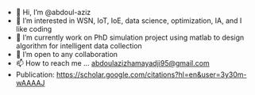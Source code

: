 - 👋 Hi, I’m @abdoul-aziz
- 👀 I’m interested in WSN, IoT, IoE, data science, optimization, IA, and I like coding
- 🌱 I’m currently work on PhD simulation project using matlab to design algorithm for intelligent data collection
- 💞️ I’m open to any collaboration
- 📫 How to reach me ... abdoulazizhamayadji95@gmail.com
- Publication: https://scholar.google.com/citations?hl=en&user=3y30m-wAAAAJ
<!---
abdoul-aziz/abdoul-aziz is a ✨ special ✨ repository because its `README.md` (this file) appears on your GitHub profile.
You can click the Preview link to take a look at your changes.
--->
